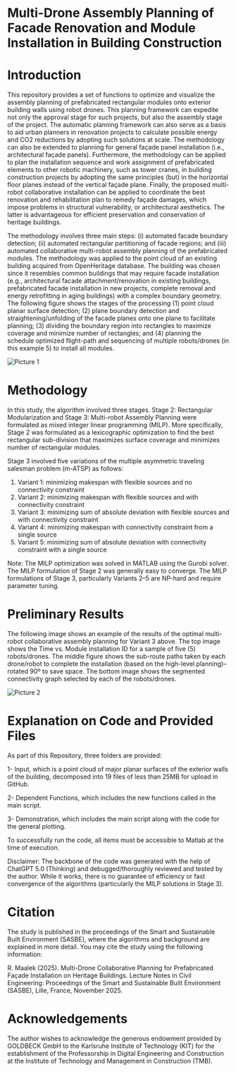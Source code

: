 # Multi-Drone Assembly Planning of Facade Renovation and Module Installation in Building Construction

# Introduction

This repository provides a set of functions to optimize and visualize the assembly planning of prefabricated rectangular modules onto exterior building walls using robot drones. This planning framework can expedite not only the approval stage for such projects, but also the assembly stage of the project. The automatic planning framework can also serve as a basis to aid urban planners in renovation projects to calculate possible energy and CO2 reductions by adopting such solutions at scale. The methodology can also be extended to planning for general façade panel installation (i.e., architectural façade panels). Furthermore, the methodology can be applied to plan the installation sequence and work assignment of prefabricated elements to other robotic machinery, such as tower cranes, in building construction projects by adopting the same principles (but) in the horizontal floor planes instead of the vertical façade plane. Finally, the proposed multi-robot collaborative installation can be applied to coordinate the best renovation and rehabilitation plan to remedy façade damages, which impose problems in structural vulnerability, or architectural aesthetics. The latter is advantageous for efficient preservation and conservation of heritage buildings.

The methodology involves three main steps: (i) automated facade boundary detection; (ii) automated rectangular partitioning of facade regions; and (iii) automated collaborative multi-robot assembly planning of the prefabricated modules. The methodology was applied to the point cloud of an existing building acquired from OpenHeritage database. The building was chosen since it resembles common buildings that may require facade installation (e.g., architectural facade attachment/renovation in existing buildings, prefabricated facade installation in new projects, complete removal and energy retrofitting in aging buildings) with a complex boundary geometry. The following figure shows the stages of the processing (1) point cloud planar surface detection; (2) plane boundary detection and straightening/unfolding of the facade planes onto one plane to facilitate planning; (3) dividing the boundary region into rectangles to maximize coverage and minimize number of rectangles; and (4) planning the schedule optimized flight-path and sequencing of multiple robots/drones (in this example 5) to install all modules.

![Picture 1](https://github.com/user-attachments/assets/32950321-b8ba-475d-a419-8504424d6fb7)


# Methodology

In this study, the algorithm involved three stages. Stage 2: Rectangular Modularization and Stage 3: Multi-robot Assembly Planning were formulated as mixed integer linear programming (MILP). More specifically, Stage 2 was formulated as a lexicographic optimization to find the best rectangular sub-division that maximizes surface coverage and minimizes number of rectangular modules.

Stage 3 involved five variations of the multiple asymmetric traveling salesman problem (m-ATSP) as follows:
1. Variant 1: minimizing makespan with flexible sources and no connectivity constraint
2. Variant 2: minimizing makespan with flexible sources and with connectivity constraint
3. Variant 3: minimizing sum of absolute deviation with flexible sources and with connectivity constraint
4. Variant 4: minimizing makespan with connectivity constraint from a single source
5. Variant 5: minimizing sum of absolute deviation with connectivity constraint with a single source
   
Note: The MILP optimization was solved in MATLAB using the Gurobi solver. The MILP formulation of Stage 2 was generally easy to converge. The MILP formulations of Stage 3, particularly Variants 2–5 are NP-hard and require parameter tuning.


# Preliminary Results

The following image shows an example of the results of the optimal multi-robot collaborative assembly planning for Variant 3 above. The top image shows the Time vs. Module installation ID for a sample of five (5) robots/drones. The middle figure shows the sub-route paths taken by each drone/robot to complete the installation (based on the high-level planning)–rotated 90º to save space. The bottom image shows the segmented connectivity graph selected by each of the robots/drones.

![Picture 2](https://github.com/user-attachments/assets/a0b894a4-ef4f-409a-b08a-57ff6b627856)


# Explanation on Code and Provided Files

As part of this Repository, three folders are provided:

1- Input, which is a point cloud of major planar surfaces of the exterior walls of the building, decomposed into 19 files of less than 25MB for upload in GitHub.

2- Dependent Functions, which includes the new functions called in the main script.

3- Demonstration, which includes the main script along with the code for the general plotting.

To successfully run the code, all items must be accessible to Matlab at the time of execution. 

Disclaimer: The backbone of the code was generated with the help of ChatGPT 5.0 (Thinking) and debugged/thoroughly reviewed and tested by the author. While it works, there is no guarantee of efficiency or fast convergence of the algorithms (particularly the MILP solutions in Stage 3).

# Citation
The study is published in the proceedings of the Smart and Sustainable Built Environment (SASBE), where the algorithms and background are explained in more detail. You may cite the study using the following information:

R. Maalek (2025). Multi-Drone Collaborative Planning for Prefabricated Façade Installation on Heritage Buildings. Lecture Notes in Civil Engineering: Proceedings of the Smart and Sustainable Built Environment (SASBE), Lille, France, November 2025.

# Acknowledgements
The author wishes to acknowledge the generous endowment provided by GOLDBECK GmbH to the Karlsruhe Institute of Technology (KIT) for the establishment of the Professorship in Digital Engineering and Construction at the Institute of Technology and Management in Construction (TMB).
